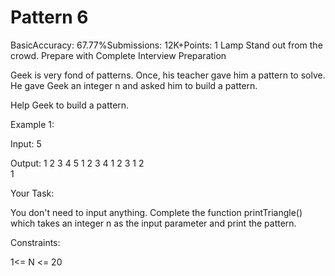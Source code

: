 # Pattern 6
BasicAccuracy: 67.77%Submissions: 12K+Points: 1
Lamp
Stand out from the crowd. Prepare with Complete Interview Preparation  

Geek is very fond of patterns. Once, his teacher gave him a  pattern to solve. He gave Geek an integer n and asked him to build a pattern.

Help Geek to build a pattern.

 

Example 1:

Input: 5

Output:
1 2 3 4 5
1 2 3 4
1 2 3 
1 2  
1 

 

Your Task:

You don't need to input anything. Complete the function printTriangle() which takes  an integer n  as the input parameter and print the pattern.

Constraints:

1<= N <= 20